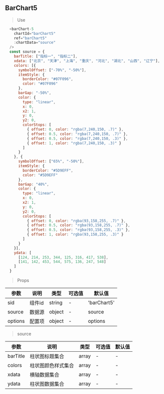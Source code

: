 ## BarChart5

> Use
```javascript
  <barChart-5 
    chartId="barChart5"
    ref="barChart5"
    :chartData="source"
  />
  const source = {
    barTitle: ["指标一", "指标二"],
    xdata: ["北京", "天津", "上海", "重庆", "河北", "湖北", "山西", "辽宁"],
    colors: [{
      symbolOffset: ["-70%", "-50%"],
      itemStyle: {
        borderColor: "#07F096",
        color: "#07F096"
      },
      barGap: "-50%",
      color: {
        type: "linear",
        x: 0,
        x2: 1,
        y: 0,
        y2: 0,
        colorStops: [
          { offset: 0, color: "rgba(7,240,150, .7)" },
          { offset: 0.5, color: "rgba(7,240,150, .7)" },
          { offset: 0.5, color: "rgba(7,240,150, .3)" },
          { offset: 1, color: "rgba(7,240,150, .3)" }
        ]
      }
    }, {
      symbolOffset: ["65%", "-50%"],
      itemStyle: {
        borderColor: "#5D9EFF",
        color: "#5D9EFF"
      },
      barGap: "40%",
      color: {
        type: "linear",
        x: 0,
        x2: 1,
        y: 0,
        y2: 0,
        colorStops: [
          { offset: 0, color: "rgba(93,158,255, .7)" },
          { offset: 0.5, color: "rgba(93,158,255, .7)" },
          { offset: 0.5, color: "rgba(93,158,255, .3)" },
          { offset: 1, color: "rgba(93,158,255, .3)" }
        ]
      }
    }],
    ydata: [
      [124, 214, 253, 344, 125, 316, 417, 538],
      [141, 142, 453, 544, 575, 136, 247, 548]
    ]
  }
```

> Props

参数|说明|类型|可选值|默认值
-|-|-|-|-|
sid|组件id|string|-|'barChart5'
source|数据源|object|-|source
options|配置项|object|-|options

> source

参数|说明|类型|可选值|默认值
-|-|-|-|-|
barTitle|柱状图标题集合|array| -| -
colors|柱状图颜色样式集合|array| -| -
xdata|横轴数据集合|array| -| -
ydata|柱状图数据集合|array|-| -
